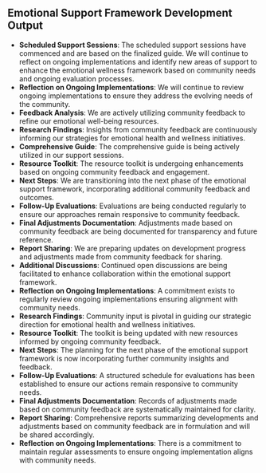 

## Emotional Support Framework Development Output

- **Scheduled Support Sessions**: The scheduled support sessions have commenced and are based on the finalized guide. We will continue to reflect on ongoing implementations and identify new areas of support to enhance the emotional wellness framework based on community needs and ongoing evaluation processes.
- **Reflection on Ongoing Implementations**: We will continue to review ongoing implementations to ensure they address the evolving needs of the community.
- **Feedback Analysis**: We are actively utilizing community feedback to refine our emotional well-being resources.
- **Research Findings**: Insights from community feedback are continuously informing our strategies for emotional health and wellness initiatives.
- **Comprehensive Guide**: The comprehensive guide is being actively utilized in our support sessions.
- **Resource Toolkit**: The resource toolkit is undergoing enhancements based on ongoing community feedback and engagement.
- **Next Steps**: We are transitioning into the next phase of the emotional support framework, incorporating additional community feedback and outcomes.
- **Follow-Up Evaluations**: Evaluations are being conducted regularly to ensure our approaches remain responsive to community feedback.
- **Final Adjustments Documentation**: Adjustments made based on community feedback are being documented for transparency and future reference.
- **Report Sharing**: We are preparing updates on development progress and adjustments made from community feedback for sharing.
- **Additional Discussions**: Continued open discussions are being facilitated to enhance collaboration within the emotional support framework.
- **Reflection on Ongoing Implementations**: A commitment exists to regularly review ongoing implementations ensuring alignment with community needs.
- **Research Findings**: Community input is pivotal in guiding our strategic direction for emotional health and wellness initiatives.
- **Resource Toolkit**: The toolkit is being updated with new resources informed by ongoing community feedback.
- **Next Steps**: The planning for the next phase of the emotional support framework is now incorporating further community insights and feedback.
- **Follow-Up Evaluations**: A structured schedule for evaluations has been established to ensure our actions remain responsive to community needs.
- **Final Adjustments Documentation**: Records of adjustments made based on community feedback are systematically maintained for clarity.
- **Report Sharing**: Comprehensive reports summarizing developments and adjustments based on community feedback are in formulation and will be shared accordingly.
- **Reflection on Ongoing Implementations**: There is a commitment to maintain regular assessments to ensure ongoing implementation aligns with community needs.